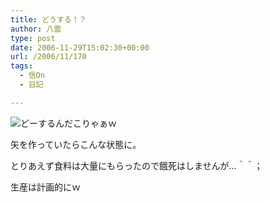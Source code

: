 ```yaml
---
title: どうする！？
author: 八雲
type: post
date: 2006-11-29T15:02:30+00:00
url: /2006/11/170
tags:
  - 信On
  - 日記

---
```

![どーするんだこりゃぁｗ][1]

矢を作っていたらこんな状態に。
  
とりあえず食料は大量にもらったので餓死はしませんが…＾＾；

生産は計画的にｗ

 [1]: http://ziomatrix.org/wp-content/gw-20061129-233403.jpg
